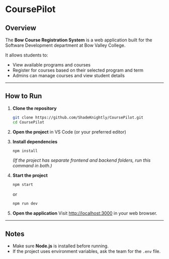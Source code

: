 # CoursePilot

## Overview
The **Bow Course Registration System** is a web application built for the Software Development department at Bow Valley College.

It allows students to:
- View available programs and courses
- Register for courses based on their selected program and term
- Admins can manage courses and view student details

---

## How to Run

1. **Clone the repository**
   ```bash
   git clone https://github.com/ShadeKnightly/CoursePilot.git
   cd CoursePilot
   ```

2. **Open the project** in VS Code (or your preferred editor)

3. **Install dependencies**
   ```bash
   npm install
   ```
   *(If the project has separate frontend and backend folders, run this command in both.)*

4. **Start the project**
   ```bash
   npm start
   ```
   or
   ```bash
   npm run dev
   ```

5. **Open the application**
   Visit [http://localhost:3000](http://localhost:3000) in your web browser.

---

## Notes
- Make sure **Node.js** is installed before running.  
- If the project uses environment variables, ask the team for the `.env` file.
